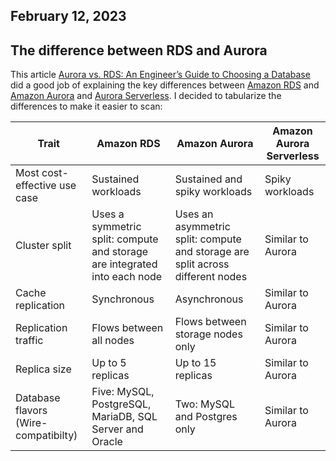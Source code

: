 ## February 12, 2023
## The difference between RDS and Aurora

This article [Aurora vs. RDS: An Engineer’s Guide to Choosing a Database](https://github.com/ayewo/code-diary/new/main) did a good job of explaining the key differences between [Amazon RDS](https://aws.amazon.com/rds/) and [Amazon Aurora](https://aws.amazon.com/rds/aurora/) and [Aurora Serverless](https://aws.amazon.com/rds/aurora/serverless). I decided to tabularize the differences to make it easier to scan:

| Trait | Amazon RDS | Amazon Aurora | Amazon Aurora Serverless |
|-------|-------------|--------------|--------------------------|
| Most cost-effective use case | Sustained workloads | Sustained and spiky workloads | Spiky workloads |
| Cluster split | Uses a symmetric split: compute and storage are integrated into each node | Uses an asymmetric split: compute and storage are split across different nodes | Similar to Aurora |
| Cache replication | Synchronous | Asynchronous | Similar to Aurora |
| Replication traffic | Flows between all nodes | Flows between storage nodes only | Similar to Aurora |
| Replica size | Up to 5 replicas | Up to 15 replicas | Similar to Aurora |
| Database flavors (Wire-compatibilty) | Five: MySQL, PostgreSQL, MariaDB, SQL Server and Oracle | Two: MySQL and Postgres only | Similar to Aurora |





